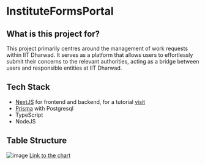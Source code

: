 # InstituteFormsPortal

## What is this project for?

This project primarily centres around the management of work requests within IIT Dharwad. 
It serves as a platform that allows users to effortlessly submit their concerns to the 
relevant authorities, acting as a bridge between users and responsible entities at IIT Dharwad.

## Tech Stack
- [NextJS](https://nextjs.org/) for frontend and backend, for a tutorial [visit](https://www.youtube.com/watch?v=wm5gMKuwSYk)
- [Prisma](https://www.prisma.io/) with Postgresql
- TypeScript
- NodeJS
## Table Structure
![image](https://github.com/oss2019/InstituteFormsPortal/assets/100220049/2f77cefe-fff2-4f3b-880b-f1a2a38eb502)
[Link to the chart](https://dbdiagram.io/d/Institue-Forms-Project-Table-Structure-651301a9ffbf5169f089f3b0)
